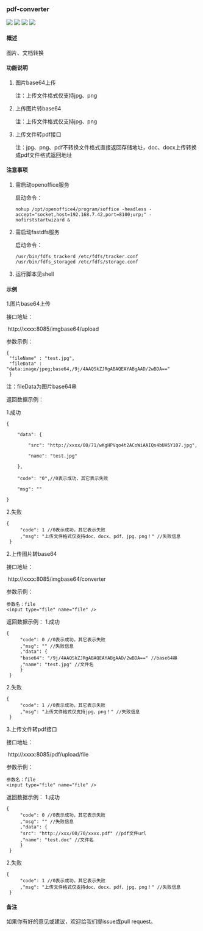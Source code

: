 ### pdf-converter
![](https://img.shields.io/badge/language-java-orange.svg) ![](https://img.shields.io/badge/qq-923260818-brightgreen.svg) ![](https://img.shields.io/badge/build-%20passing-brightgreen.svg) ![](https://img.shields.io/badge/created-Mar-brightgreen.svg)

#### 概述
图片、文档转换

#### 功能说明

1. 图片base64上传

   注：上传文件格式仅支持jpg、png

2. 上传图片转base64

   注：上传文件格式仅支持jpg、png

3. 上传文件转pdf接口

   注：jpg、png、pdf不转换文件格式直接返回存储地址，doc、docx上传转换成pdf文件格式返回地址

#### 注意事项

1. 需启动openoffice服务

   启动命令：

   ```
   nohup /opt/openoffice4/program/soffice -headless -accept="socket,host=192.168.7.42,port=8100;urp;" -nofirststartwizard &
   ```

2. 需启动fastdfs服务

   启动命令：

   ```
   /usr/bin/fdfs_trackerd /etc/fdfs/tracker.conf
   /usr/bin/fdfs_storaged /etc/fdfs/storage.conf  
   ```

3. 运行脚本见shell

#### 示例

1.图片base64上传

   接口地址：

​	http://xxxx:8085/imgbase64/upload

   参数示例：

```
{
 "fileName" : "test.jpg",
 "fileData" : "data:image/jpeg;base64,/9j/4AAQSkZJRgABAQEAYABgAAD/2wBDA=="
 }
```

  注：fileData为图片base64串

  返回数据示例：

1.成功

```
{

    "data": {

        "src": "http://xxxx/00/71/wKgHPVqo4t2ACoWiAAIQs4bUH5Y107.jpg",

        "name": "test.jpg"

    },

    "code": "0",//0表示成功，其它表示失败

    "msg": ""

}
```

2.失败

```
{
     "code": 1 //0表示成功，其它表示失败
     ,"msg": "上传文件格式仅支持doc、docx、pdf、jpg、png！" //失败信息
 }
```



2.上传图片转base64

接口地址：

​	http://xxxx:8085/imgbase64/converter

参数示例：

```
参数名：file
<input type="file" name="file" />
```

返回数据示例：
1.成功

```
{
     "code": 0 //0表示成功，其它表示失败
     ,"msg": "" //失败信息
     ,"data": {
     "base64": "/9j/4AAQSkZJRgABAQEAYABgAAD/2wBDA==" //base64串
     ,"name": "test.jpg" //文件名
     }
 }
```

2.失败

```
{
     "code": 1 //0表示成功，其它表示失败
     ,"msg": "上传文件格式仅支持jpg、png！" //失败信息
 }
```



3.上传文件转pdf接口

接口地址：

​	http://xxxx:8085/pdf/upload/file

参数示例：

```
参数名：file
<input type="file" name="file" />
```

返回数据示例：
1.成功

```
{
     "code": 0 //0表示成功，其它表示失败
     ,"msg": "" //失败信息
     ,"data": {
     "src": "http://xxx/00/70/xxxx.pdf" //pdf文件url
     ,"name": "test.doc" //文件名
     }
 }
```

2.失败

```
{
     "code": 1 //0表示成功，其它表示失败
     ,"msg": "上传文件格式仅支持doc、docx、pdf、jpg、png！" //失败信息
 }
```



#### 备注

如果你有好的意见或建议，欢迎给我们提issue或pull request。